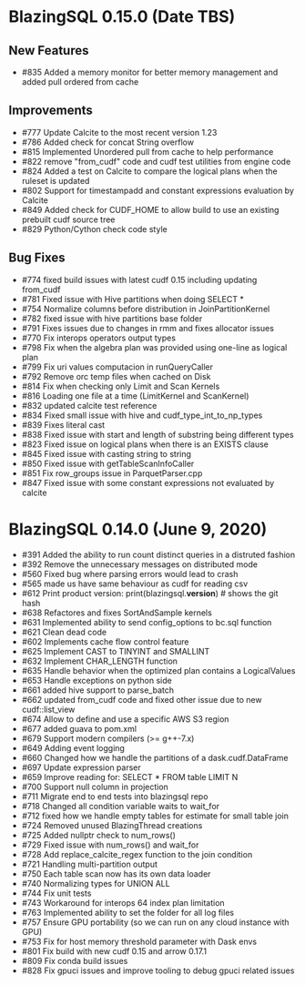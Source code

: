 # BlazingSQL 0.15.0 (Date TBS)

## New Features
- #835 Added a memory monitor for better memory management and added pull ordered from cache

## Improvements
- #777 Update Calcite to the most recent version 1.23
- #786 Added check for concat String overflow
- #815 Implemented Unordered pull from cache to help performance
- #822 remove "from_cudf" code and cudf test utilities from engine code
- #824 Added a test on Calcite to compare the logical plans when the ruleset is updated
- #802 Support for timestampadd and constant expressions evaluation by Calcite
- #849 Added check for CUDF_HOME to allow build to use an existing prebuilt cudf source tree
- #829 Python/Cython check code style


## Bug Fixes
- #774 fixed build issues with latest cudf 0.15 including updating from_cudf
- #781 Fixed issue with Hive partitions when doing SELECT *
- #754 Normalize columns before distribution in JoinPartitionKernel
- #782 fixed issue with hive partitions base folder
- #791 Fixes issues due to changes in rmm and fixes allocator issues
- #770 Fix interops operators output types
- #798 Fix when the algebra plan was provided using one-line as logical plan
- #799 Fix uri values computacion in runQueryCaller
- #792 Remove orc temp files when cached on Disk
- #814 Fix when checking only Limit and Scan Kernels
- #816 Loading one file at a time (LimitKernel and ScanKernel)
- #832 updated calcite test reference
- #834 Fixed small issue with hive and cudf_type_int_to_np_types
- #839 Fixes literal cast
- #838 Fixed issue with start and length of substring being different types
- #823 Fixed issue on logical plans when there is an EXISTS clause
- #845 Fixed issue with casting string to string 
- #850 Fixed issue with getTableScanInfoCaller
- #851 Fix row_groups issue in ParquetParser.cpp
- #847 Fixed issue with some constant expressions not evaluated by calcite


# BlazingSQL 0.14.0 (June 9, 2020)

- #391 Added the ability to run count distinct queries in a distruted fashion
- #392 Remove the unnecessary messages on distributed mode
- #560 Fixed bug where parsing errors would lead to crash
- #565 made us have same behaviour as cudf for reading csv
- #612 Print product version: print(blazingsql.__version__) # shows the git hash
- #638 Refactores and fixes SortAndSample kernels
- #631 Implemented ability to send config_options to bc.sql function
- #621 Clean dead code
- #602 Implements cache flow control feature
- #625 Implement CAST to TINYINT and SMALLINT
- #632 Implement CHAR_LENGTH function
- #635 Handle behavior when the optimized plan contains a LogicalValues
- #653 Handle exceptions on python side
- #661 added hive support to parse_batch
- #662 updated from_cudf code and fixed other issue due to new cudf::list_view
- #674 Allow to define and use a specific AWS S3 region
- #677 added guava to pom.xml
- #679 Support modern compilers (>= g++-7.x)
- #649 Adding event logging
- #660 Changed how we handle the partitions of a dask.cudf.DataFrame
- #697 Update expression parser
- #659 Improve reading for: SELECT * FROM table LIMIT N
- #700 Support null column in projection
- #711 Migrate end to end tests into blazingsql repo
- #718 Changed all condition variable waits to wait_for
- #712 fixed how we handle empty tables for estimate for small table join
- #724 Removed unused BlazingThread creations
- #725 Added nullptr check to num_rows()
- #729 Fixed issue with num_rows() and wait_for
- #728 Add replace_calcite_regex function to the join condition
- #721 Handling multi-partition output
- #750 Each table scan now has its own data loader
- #740 Normalizing types for UNION ALL
- #744 Fix unit tests
- #743 Workaround for interops 64 index plan limitation
- #763 Implemented ability to set the folder for all log files
- #757 Ensure GPU portability (so we can run on any cloud instance with GPU)
- #753 Fix for host memory threshold parameter with Dask envs
- #801 Fix build with new cudf 0.15 and arrow 0.17.1
- #809 Fix conda build issues
- #828 Fix gpuci issues and improve tooling to debug gpuci related issues
